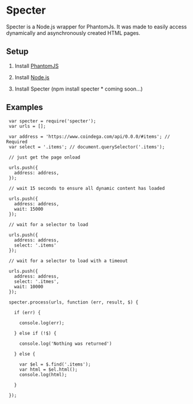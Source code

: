 Specter 
===

Specter is a Node.js wrapper for PhantomJs. It was made to easily access dynamically and asynchronously created HTML pages.


Setup
---

1) Install [PhantomJS](http://phantomjs.org/release-1.1.html)

2) Install [Node.js](http://nodejs.org/)

3) Install Specter (npm install specter * coming soon...)

Examples
---

     var specter = require('specter');
     var urls = [];

     var address = 'https://www.coindega.com/api/0.0.0/#items'; // Required
     var select = '.items'; // document.querySelector('.items');

     // just get the page onload

     urls.push({
       address: address,
     });

     // wait 15 seconds to ensure all dynamic content has loaded

     urls.push({
       address: address,
       wait: 15000
     });

     // wait for a selector to load

     urls.push({
       address: address,
       select: '.items'
     });

     // wait for a selector to load with a timeout

     urls.push({
       address: address,
       select: '.itmes',
       wait: 10000
     });

     specter.process(urls, function (err, result, $) {

       if (err) {

         console.log(err);

       } else if (!$) {

         console.log('Nothing was returned')

       } else {

         var $el = $.find('.items');
         var html = $el.html();
         console.log(html);

       }

     });

